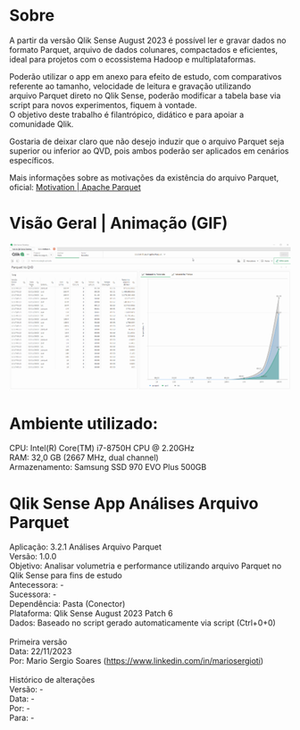 # Sobre
A partir da versão Qlik Sense August 2023 é possível ler e gravar dados no formato Parquet, arquivo de dados colunares, compactados e eficientes, ideal para projetos com o ecossistema Hadoop e multiplataformas.<br>

Poderão utilizar o app em anexo para efeito de estudo, com comparativos referente ao tamanho, velocidade de leitura e gravação utilizando arquivo Parquet direto no Qlik Sense, poderão modificar a tabela base via script para novos experimentos, fiquem à vontade.<br>
O objetivo deste trabalho é filantrópico, didático e para apoiar a comunidade Qlik.<br>

Gostaria de deixar claro que não desejo induzir que o arquivo Parquet seja superior ou inferior ao QVD, pois ambos poderão ser aplicados em cenários específicos.<br>

Mais informações sobre as motivações da existência do arquivo Parquet, oficial: [Motivation | Apache Parquet](https://parquet.apache.org/docs/overview/motivation/)<br>


# Visão Geral | Animação (GIF)
![Visão Geral do App](https://github.com/mariosergioti/QlikSense_APP_AnalisesArquivoParquet/blob/main/Prints/v1.0.0/Vis%C3%A3o%20Geral%20-%20An%C3%A1lises%20Arquivo%20Parquet%20-%20v1.0.0%20_%20print01.gif?raw=true)
<br>

# Ambiente utilizado:
CPU: Intel(R) Core(TM) i7-8750H CPU @ 2.20GHz<br>
RAM: 32,0 GB (2667 MHz, dual channel)<br>
Armazenamento: Samsung SSD 970 EVO Plus 500GB<br>

# Qlik Sense App Análises Arquivo Parquet

Aplicação: 		3.2.1 Análises Arquivo Parquet<br>
Versão: 		1.0.0<br>
Objetivo: 		 Analisar volumetria e performance utilizando arquivo Parquet no Qlik Sense para fins de estudo<br>
Antecessora:		-<br>
Sucessora:		-<br>
Dependência:		Pasta (Conector)<br>
Plataforma:   Qlik Sense August 2023 Patch 6<br>
Dados:			Baseado no script gerado automaticamente via script (Ctrl+0+0)<br>
<br>
Primeira versão<br>
Data: 			 22/11/2023<br>
Por: 			 Mario Sergio Soares (https://www.linkedin.com/in/mariosergioti)<br>
<br>
Histórico de alterações<br>
Versão: 		-<br>
Data: 			-<br>
Por: 			  -<br>
Para: 			-<br>

